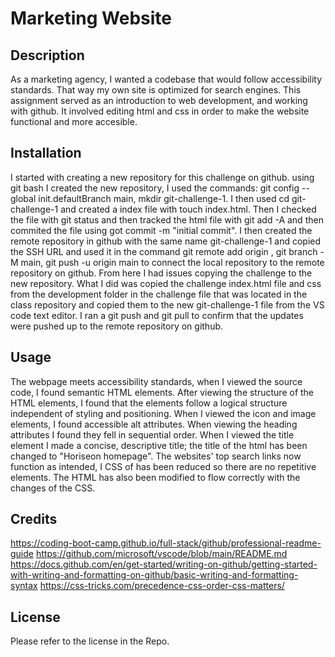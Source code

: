# Marketing Website

## Description

As a marketing agency, I wanted a codebase that would follow accessibility standards. That way my own site is optimized for search engines. This assignment served as an introduction to web development, and working with github. It involved editing html and css in order to make the website functional and more accesible.

## Installation

I started with creating a new repository for this challenge on github. using git bash I created the new repository, I used the commands: git config --global init.defaultBranch main, mkdir git-challenge-1. I then used cd git-challenge-1 and created a index file with touch index.html. Then I checked the file with git status and then tracked the html file with git add -A and then commited the file using got commit -m "initial commit". I then created the remote repository in github with the same name git-challenge-1 and copied the SSH URL and used it in the command git remote add origin <SSH URL>, git branch -M main, git push -u origin main to connect the local repository to the remote repository on github. From here I had issues copying the challenge to the new repository. What I did was copied the challenge index.html file and css from the development folder in the challenge file that was located in the class repository and copied them to the new git-challenge-1 file from the VS code text editor. I ran a git push and git pull to confirm that the updates were pushed up to the remote repository on github.    

## Usage

The webpage meets accessibility standards, when I viewed the source code, I found semantic HTML elements. After viewing the structure of the HTML elements, I found that the elements follow a logical structure independent of styling and positioning. When I viewed the icon and image elements, I found accessible alt attributes. When viewing the heading attributes I found they fell in sequential order. When I viewed the title element I made a concise, descriptive title; the title of the html has been changed to "Horiseon homepage". The websites' top search links now function as intended, I CSS of has been reduced so there are no repetitive elements. The HTML has also been modified to flow correctly with the changes of the CSS. 

## Credits

https://coding-boot-camp.github.io/full-stack/github/professional-readme-guide 
https://github.com/microsoft/vscode/blob/main/README.md 
https://docs.github.com/en/get-started/writing-on-github/getting-started-with-writing-and-formatting-on-github/basic-writing-and-formatting-syntax
https://css-tricks.com/precedence-css-order-css-matters/ 

## License

Please refer to the license in the Repo.


